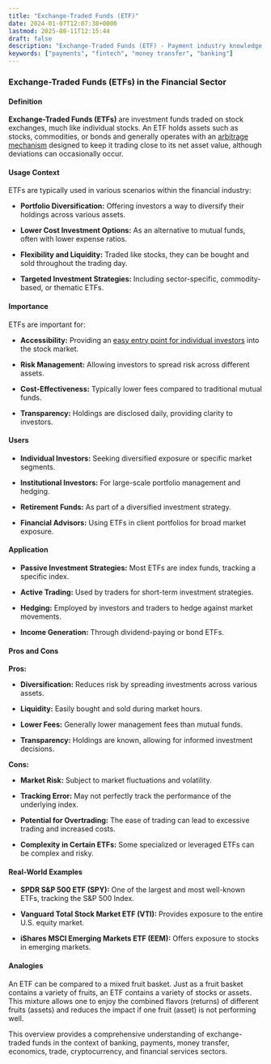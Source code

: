 ```yaml
---
title: "Exchange-Traded Funds (ETF)"
date: 2024-01-07T12:07:38+0000
lastmod: 2025-08-11T12:15:44
draft: false
description: "Exchange-Traded Funds (ETF) - Payment industry knowledge and insights"
keywords: ["payments", "fintech", "money transfer", "banking"]
---
```


### Exchange-Traded Funds (ETFs) in the Financial Sector

#### Definition

**Exchange-Traded Funds (ETFs)** are investment funds traded on stock exchanges, much like individual stocks. An ETF holds assets such as stocks, commodities, or bonds and generally operates with an [arbitrage mechanism](https://faisalkhanllc.xyz/resources/payments-wiki/c/currency-arbitrage/) designed to keep it trading close to its net asset value, although deviations can occasionally occur.

#### Usage Context

ETFs are typically used in various scenarios within the financial industry:

- **Portfolio Diversification:** Offering investors a way to diversify their holdings across various assets.

- **Lower Cost Investment Options:** As an alternative to mutual funds, often with lower expense ratios.

- **Flexibility and Liquidity:** Traded like stocks, they can be bought and sold throughout the trading day.

- **Targeted Investment Strategies:** Including sector-specific, commodity-based, or thematic ETFs.

#### Importance

ETFs are important for:

- **Accessibility:** Providing an [easy entry point for individual investors](https://faisalkhanllc.xyz/resources/payments-wiki/p/permissible-investments/) into the stock market.

- **Risk Management:** Allowing investors to spread risk across different assets.

- **Cost-Effectiveness:** Typically lower fees compared to traditional mutual funds.

- **Transparency:** Holdings are disclosed daily, providing clarity to investors.

#### Users

- **Individual Investors:** Seeking diversified exposure or specific market segments.

- **Institutional Investors:** For large-scale portfolio management and hedging.

- **Retirement Funds:** As part of a diversified investment strategy.

- **Financial Advisors:** Using ETFs in client portfolios for broad market exposure.

#### Application

- **Passive Investment Strategies:** Most ETFs are index funds, tracking a specific index.

- **Active Trading:** Used by traders for short-term investment strategies.

- **Hedging:** Employed by investors and traders to hedge against market movements.

- **Income Generation:** Through dividend-paying or bond ETFs.

#### Pros and Cons

**Pros:**

- **Diversification:** Reduces risk by spreading investments across various assets.

- **Liquidity:** Easily bought and sold during market hours.

- **Lower Fees:** Generally lower management fees than mutual funds.

- **Transparency:** Holdings are known, allowing for informed investment decisions.

**Cons:**

- **Market Risk:** Subject to market fluctuations and volatility.

- **Tracking Error:** May not perfectly track the performance of the underlying index.

- **Potential for Overtrading:** The ease of trading can lead to excessive trading and increased costs.

- **Complexity in Certain ETFs:** Some specialized or leveraged ETFs can be complex and risky.

#### Real-World Examples

- **SPDR S&P 500 ETF (SPY):** One of the largest and most well-known ETFs, tracking the S&P 500 Index.

- **Vanguard Total Stock Market ETF (VTI):** Provides exposure to the entire U.S. equity market.

- **iShares MSCI Emerging Markets ETF (EEM):** Offers exposure to stocks in emerging markets.

#### Analogies

An ETF can be compared to a mixed fruit basket. Just as a fruit basket contains a variety of fruits, an ETF contains a variety of stocks or assets. This mixture allows one to enjoy the combined flavors (returns) of different fruits (assets) and reduces the impact if one fruit (asset) is not performing well.

This overview provides a comprehensive understanding of exchange-traded funds in the context of banking, payments, money transfer, economics, trade, cryptocurrency, and financial services sectors.